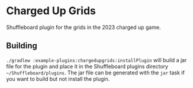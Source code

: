# Charged Up Grids
Shuffleboard plugin for the grids in the 2023 charged up game.

## Building
`./gradlew :example-plugins:chargedupgrids:installPlugin` will build a jar file for the plugin and place it
in the Shuffleboard plugins directory `~/Shuffleboard/plugins`. The jar file can be generated with the `jar` task
if you want to build but not install the plugin.
